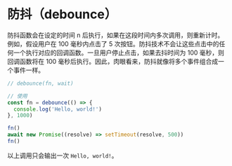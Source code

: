 # 防抖（debounce）
防抖函数会在设定的时间 n 后执行，如果在这段时间内多次调用，则重新计时。
例如，假设用户在 100 毫秒内点击了 5 次按钮。防抖技术不会让这些点击中的任何一个执行对应的回调函数。一旦用户停止点击，如果去抖时间为 100 毫秒，则回调函数将在 100 毫秒后执行。因此，肉眼看来，防抖就像将多个事件组合成一个事件一样。

```js
// debounce(fn, wait)

// 使用
const fn = debounce(() => {
  console.log('Hello, world!')
}, 1000)

fn()
await new Promise((resolve) => setTimeout(resolve, 500))
fn()
```

以上调用只会输出一次 `Hello, world!`。